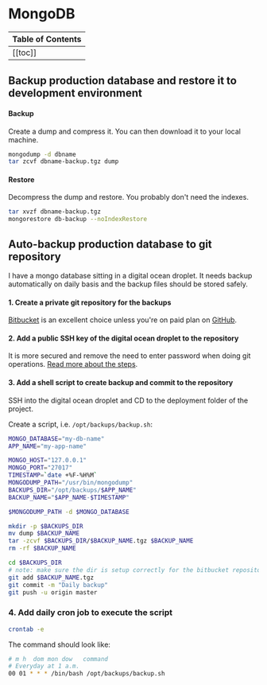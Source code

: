 # MongoDB

| Table of Contents |
|:------------------|
| [[toc]] |

## Backup production database and restore it to development environment

#### Backup

Create a dump and compress it. You can then download it to your local machine.

```sh
mongodump -d dbname
tar zcvf dbname-backup.tgz dump
```

#### Restore

Decompress the dump and restore. You probably don't need the indexes.

```sh
tar xvzf dbname-backup.tgz
mongorestore db-backup --noIndexRestore
```

## Auto-backup production database to git repository

I have a mongo database sitting in a digital ocean droplet. It needs backup automatically on daily basis and the backup files should be stored safely.

#### 1. Create a private git repository for the backups

[Bitbucket](https://bitbucket.org) is an excellent choice unless you're on paid plan on [GitHub](https://github.com).

#### 2. Add a public SSH key of the digital ocean droplet to the repository

It is more secured and remove the need to enter password when doing git operations. [Read more about the steps](https://www.digitalocean.com/docs/droplets/how-to/add-ssh-keys/).

#### 3. Add a shell script to create backup and commit to the repository

SSH into the digital ocean droplet and CD to the deployment folder of the project.

Create a script, i.e. `/opt/backups/backup.sh`:

```bash
MONGO_DATABASE="my-db-name"
APP_NAME="my-app-name"

MONGO_HOST="127.0.0.1"
MONGO_PORT="27017"
TIMESTAMP=`date +%F-%H%M`
MONGODUMP_PATH="/usr/bin/mongodump"
BACKUPS_DIR="/opt/backups/$APP_NAME"
BACKUP_NAME="$APP_NAME-$TIMESTAMP"

$MONGODUMP_PATH -d $MONGO_DATABASE

mkdir -p $BACKUPS_DIR
mv dump $BACKUP_NAME
tar -zcvf $BACKUPS_DIR/$BACKUP_NAME.tgz $BACKUP_NAME
rm -rf $BACKUP_NAME

cd $BACKUPS_DIR
# note: make sure the dir is setup correctly for the bitbucket repository
git add $BACKUP_NAME.tgz
git commit -m "Daily backup"
git push -u origin master
```

### 4. Add daily cron job to execute the script

```bash
crontab -e
```

The command should look like:

```bash
# m h  dom mon dow   command
# Everyday at 1 a.m.
00 01 * * * /bin/bash /opt/backups/backup.sh
```
